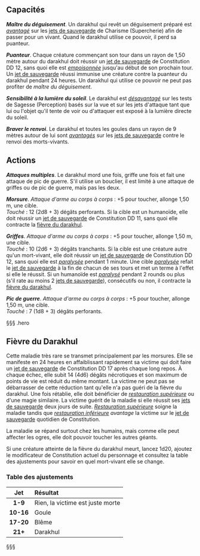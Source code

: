 ## Capacités
_**Maître du déguisement**_. Un darakhul qui revêt un déguisement préparé est [_avantagé_](/utiliser-les-caracteristiques/#avantage-et-desavantage) sur les [jets de sauvegarde](/utiliser-les-caracteristiques/#jets-de-sauvegarde) de Charisme (Supercherie) afin de passer pour un vivant. Quand le darakhul utilise ce pouvoir, il perd sa puanteur.

_**Puanteur**_. Chaque créature commençant son tour dans un rayon de 1,50 mètre autour du darakhul doit réussir un [jet de sauvegarde](/utiliser-les-caracteristiques/#jets-de-sauvegarde) de Constitution DD 12, sans quoi elle est [_empoisonnée_](/gerer-la-sante-du-personnage/#empoisonne) jusqu'au début de son prochain tour. Un [jet de sauvegarde](/utiliser-les-caracteristiques/#jets-de-sauvegarde) réussi immunise une créature contre la puanteur du darakhul pendant 24 heures. Un darakhul qui utilise ce pouvoir ne peut pas profiter de _maître du déguisement_.

_**Sensibilité à la lumière du soleil**_. Le darakhul est [_désavantagé_](/utiliser-les-caracteristiques/#avantage-et-desavantage) sur les tests de Sagesse (Perception) basés sur la vue et sur les jets d'attaque tant que lui ou l'objet qu'il tente de voir ou d'attaquer est exposé à la lumière directe du soleil.

_**Braver le renvoi**_. Le darakhul et toutes les goules dans un rayon de 9 mètres autour de lui sont [_avantagés_](/utiliser-les-caracteristiques/#avantage-et-desavantage) sur les [jets de sauvegarde](/utiliser-les-caracteristiques/#jets-de-sauvegarde) contre le renvoi des morts-vivants.

## Actions
_**Attaques multiples**_. Le darakhul mord une fois, griffe une fois et fait une attaque de pic de guerre. S'il utilise un bouclier, il est limité à une attaque de griffes ou de pic de guerre, mais pas les deux.

_**Morsure**_. _Attaque d'arme au corps à corps_ : +5 pour toucher, allonge 1,50 m, une cible.  
_Touché_ : 12 (2d8 + 3) dégâts perforants. Si la cible est un humanoïde, elle doit réussir un [jet de sauvegarde](/utiliser-les-caracteristiques/#jets-de-sauvegarde) de Constitution DD 11, sans quoi elle contracte la [fièvre du darakhul](#fievre-du-darakhul).

_**Griffes**_. _Attaque d'arme au corps à corps_ : +5 pour toucher, allonge 1,50 m, une cible.  
_Touché_ : 10 (2d6 + 3) dégâts tranchants. Si la cible est une créature autre qu'un mort-vivant, elle doit réussir un [jet de sauvegarde](/utiliser-les-caracteristiques/#jets-de-sauvegarde) de Constitution DD 12, sans quoi elle est [_paralysée_](/gerer-la-sante-du-personnage/#paralyse) pendant 1 minute. Une cible [_paralysée_](/gerer-la-sante-du-personnage/#paralyse) refait le [jet de sauvegarde](/utiliser-les-caracteristiques/#jets-de-sauvegarde) à la fin de chacun de ses tours et met un terme à l'effet si elle le réussit. Si un humanoïde est [_paralysé_](/gerer-la-sante-du-personnage/#paralyse) pendant 2 rounds ou plus (s'il rate au moins 2 [jets de sauvegarde](/utiliser-les-caracteristiques/#jets-de-sauvegarde)), consécutifs ou non, il contracte la [fièvre du darakhul](#fievre-du-darakhul).

_**Pic de guerre**_. _Attaque d'arme au corps à corps_ : +5 pour toucher, allonge 1,50 m, une cible.  
_Touché_ : 7 (1d8 + 3) dégâts perforants.

§§§ .hero
## Fièvre du Darakhul
Cette maladie très rare se transmet principalement par les morsures. Elle se manifeste en 24 heures en affaiblissant rapidement sa victime qui doit faire un [jet de sauvegarde](/utiliser-les-caracteristiques/#jets-de-sauvegarde) de Constitution DD 17 après chaque long repos. À chaque échec, elle subit 14 (4d6) dégâts nécrotiques et son maximum de points de vie est réduit du même montant. La victime ne peut pas se débarrasser de cette réduction tant qu'elle n'a pas guéri de la fièvre du darakhul. Une fois rétablie, elle doit bénéficier de [_restauration supérieure_](/grimoire/restauration-superieure/) ou d'une magie similaire. La victime guérit de la maladie si elle réussit ses [jets de sauvegarde](/utiliser-les-caracteristiques/#jets-de-sauvegarde) deux jours de suite. [_Restauration supérieure_](/grimoire/restauration-superieure/) soigne la maladie tandis que [_restauration inférieure_](/grimoire/restauration-inferieure/) _avantage_ la victime sur le [jet de sauvegarde](/utiliser-les-caracteristiques/#jets-de-sauvegarde) quotidien de Constitution.

La maladie se répand surtout chez les humains, mais comme elle peut affecter les ogres, elle doit pouvoir toucher les autres géants.

Si une créature atteinte de la fièvre du darakhul meurt, lancez 1d20, ajoutez le modificateur de Constitution actuel du personnage et consultez la table des ajustements pour savoir en quel mort-vivant elle se change.
### Table des ajustements
|**Jet**|**Résultat**|
|:-:|:-|
|**1-9**|Rien, la victime est juste morte|
|**10-16**|Goule|
|**17-20**|Blême|
|**21+**|Darakhul|
§§§
